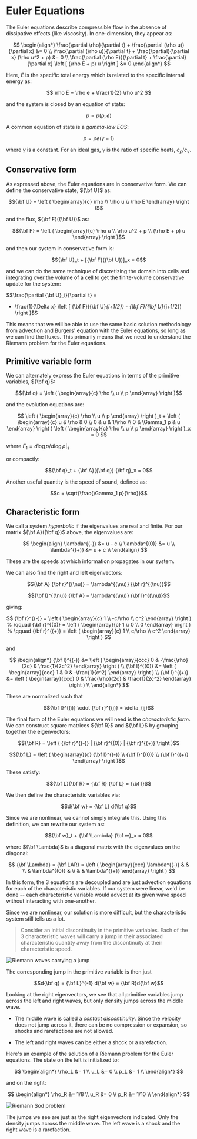 # Euler Equations

The Euler equations describe compressible flow in the absence of
dissipative effects (like viscosity).  In one-dimension, they appear
as:

$$
\begin{align*}
\frac{\partial \rho}{\partial t} + \frac{\partial (\rho u)}{\partial x} &= 0 \\
\frac{\partial (\rho u)}{\partial t} + \frac{\partial}{\partial x} (\rho u^2 + p) &= 0 \\
\frac{\partial (\rho E)}{\partial t} + \frac{\partial}{\partial x} \left [ (\rho E + p) u \right ] &= 0
\end{align*}
$$

Here, $E$ is the specific total energy which is related to the specific internal energy as:

$$
\rho E = \rho e + \frac{1}{2} \rho u^2
$$

and the system is closed by an equation of state:

$$p = p(\rho, e)$$

A common equation of state is a *gamma-law EOS*:

$$ p = \rho e (\gamma - 1)$$

where $\gamma$ is a constant.  For an ideal gas, $\gamma$ is the ratio of specific heats, $c_p / c_v$.


## Conservative form

As expressed above, the Euler equations are in conservative form.  We can define the conservative
state, ${\bf U}$ as:

$${\bf U} = \left ( \begin{array}{c} \rho \\ \rho u \\ \rho E \end{array} \right )$$

and the flux, ${\bf F}({\bf U})$ as:

$${\bf F} = \left ( \begin{array}{c} \rho u \\ \rho u^2 + p  \\ (\rho E + p) u \end{array} \right )$$

and then our system in conservative form is:

$${\bf U}_t + [{\bf F}({\bf U})]_x = 0$$

and we can do the same technique of discretizing the domain into cells
and integrating over the volume of a cell to get the finite-volume
conservative update for the system:

$$\frac{\partial {\bf U}_i}{\partial t} =
  - \frac{1}{\Delta x} \left [ {\bf F}({\bf U}_{i+1/2}) - {\bf F}({\bf U}_{i+1/2}) \right ]$$

This means that we will be able to use the same basic solution methodology
from advection and Burgers' equation with the Euler equations, so long
as we can find the fluxes.  This primarily means that we need to understand the Riemann
problem for the Euler equations.

## Primitive variable form

We can alternately express the Euler equations in terms of the primitive variables, ${\bf q}$:

$${\bf q} = \left ( \begin{array}{c} \rho \\ u \\ p \end{array} \right )$$

and the evolution equations are:

$$
\left ( \begin{array}{c} \rho \\ u \\ p \end{array} \right )_t +
   \left ( \begin{array}{c} u & \rho & 0 \\ 0 & u & 1/\rho \\ 0 & \Gamma_1 p & u \end{array} \right )
   \left ( \begin{array}{c} \rho \\ u \\ p \end{array} \right )_x = 0
$$

where $\Gamma_1 = d \log p/d \log \rho |_s$

or compactly:

$${\bf q}_t + {\bf A}({\bf q}) {\bf q}_x = 0$$

Another useful quantity is the speed of sound, defined as:

$$c = \sqrt{\frac{\Gamma_1 p}{\rho}}$$


## Characteristic form

We call a system *hyperbolic* if the eigenvalues are real and finite.
For our matrix ${\bf A}({\bf q})$ above, the eigenvalues are:

$$
\begin{align}
\lambda^{(-)} &= u - c \\
\lambda^{(0)} &= u \\
\lambda^{(+)} &= u + c \\
\end{align}
$$

These are the speeds at which information propagates in our system.

We can also find the right and left eigenvectors:

$${\bf A} {\bf r}^{(\nu)} = \lambda^{(\nu)} {\bf r}^{(\nu)}$$

$${\bf l}^{(\nu)} {\bf A}  = \lambda^{(\nu)} {\bf l}^{(\nu)}$$

giving:

$$
{\bf r}^{(-)} = \left ( \begin{array}{c} 1 \\ -c/\rho \\ c^2 \end{array} \right )
%
\qquad
{\bf r}^{(0)} = \left ( \begin{array}{c} 1 \\ 0 \\ 0  \end{array} \right )
%
\qquad
{\bf r}^{(+)} = \left ( \begin{array}{c} 1 \\ c/\rho \\ c^2 \end{array} \right )
$$

and

$$
\begin{align*}
{\bf l}^{(-)} &= \left ( \begin{array}{ccc} 0 & -\frac{\rho}{2c} & \frac{1}{2c^2} \end{array} \right ) \\
{\bf l}^{(0)} &= \left ( \begin{array}{ccc} 1 & 0 & -\frac{1}{c^2} \end{array} \right ) \\
{\bf l}^{(+)} &= \left ( \begin{array}{ccc} 0 & \frac{\rho}{2c} & \frac{1}{2c^2} \end{array} \right ) \\
\end{align*}
$$

These are normalized such that

$${\bf l}^{(i)} \cdot {\bf r}^{(j)} = \delta_{ij}$$

The final form of the Euler equations we will need is the *characteristic form*.  We can 
construct square matrices ${\bf R}$ and ${\bf L}$ by grouping together the eigenvectors:

$${\bf R} = \left ( {\bf r}^{(-)} | {\bf r}^{(0)} | {\bf r}^{(+)} \right )$$

$${\bf L} = \left ( \begin{array}{c} {\bf l}^{(-)} \\
                                     {\bf l}^{(0)} \\
                                     {\bf l}^{(+)} \end{array} \right )$$

These satisfy:

$${\bf L}{\bf R} = {\bf R} {\bf L} = {\bf I}$$

We then define the characteristic variables via:

$$d{\bf w} = {\bf L} d{\bf q}$$

Since we are nonlinear, we cannot simply integrate this.  Using this definition, we can
rewrite our system as:

$${\bf w}_t + {\bf \Lambda} {\bf w}_x = 0$$

where ${\bf \Lambda}$ is a diagonal matrix with the eigenvalues on the diagonal:

$$
{\bf \Lambda} = {\bf LAR} =
   \left ( \begin{array}{ccc}
             \lambda^{(-)} &              & \\
                          & \lambda^{(0)} & \\
                          &              & \lambda^{(+)} \end{array} \right )
$$

In this form, the 3 equations are decoupled and are just advection
equations for each of the characteristic variables.  If our system
were linear, we'd be done -- each characteristic variable would advect
at its given wave speed without interacting with one-another.

Since we are nonlinear, our solution is more difficult, but the
characteristic system still tells us a lot.  

> Consider an initial discontinuity in the primitive variables.  Each
> of the 3 characteristic waves will carry a jump in their associated
> characteristic quantity away from the discontinuity at their
> characteristic speed.

![Riemann waves carrying a jump](riemann-waves-jump.png)

The corresponding jump in the primitive variable is then just 

$$d{\bf q} = {\bf L}^{-1} d{\bf w} = {\bf R}d{\bf w}$$

Looking at the right eigenvectors, we see that all primitive variables
jump across the left and right waves, but only density jumps across
the middle wave.

* The middle wave is called a *contact discontinuity*.  Since the velocity
  does not jump across it, there can be no compression or expansion, so
  shocks and rarefactions are not allowed.
  
* The left and right waves can be either a shock or a rarefaction.

Here's an example of the solution of a Riemann problem for the Euler equations.
The state on the left is initialized to:

$$
\begin{align*}
\rho_L &= 1 \\
u_L &= 0 \\
p_L &= 1 \\
\end{align*}
$$

and on the right:

$$
\begin{align*}
\rho_R &= 1/8 \\
u_R &= 0 \\
p_R &= 1/10 \\
\end{align*}
$$

![Riemann Sod problem](riemann-sod.png)

The jumps we see are just as the right eigenvectors indicated.  Only
the density jumps across the middle wave.  The left wave is a shock
and the right wave is a rarefaction.


